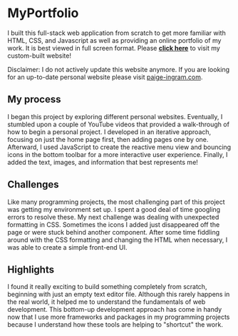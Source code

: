 # MyPortfolio

I built this full-stack web application from scratch to get more familiar with HTML, CSS, and Javascript as well as providing an online portfolio of my work. 
It is best viewed in full screen format.
Please **[click here](https://paige-ingram.github.io/myportfolio/)** to visit my custom-built website! 

Disclaimer: I do not actively update this website anymore. If you are looking for an up-to-date personal website please visit [paige-ingram.com](https://paige-ingram.com/).

## My process

I began this project by exploring different personal websites. Eventually, I stumbled upon a couple of YouTube videos that provided a walk-through of how to begin a personal project. 
I developed in an iterative approach, focusing on just the home page first, then adding pages one by one. Afterward, I used JavaScript to create the reactive menu view and bouncing
icons in the bottom toolbar for a more interactive user experience. Finally, I added the text, images, and information that best represents me!


## Challenges

Like many programming projects, the most challenging part of this project was getting my environment set up. I spent a good deal of time googling errors to resolve these.
My next challenge was dealing with unexpected formatting in CSS. Sometimes the icons I added just disappeared off the page or were stuck behind another component.
After some time fiddling around with the CSS formatting and changing the HTML when necessary, I was able to create a simple front-end UI.

## Highlights

I found it really exciting to build something completely from scratch, beginning with just an empty text editor file. Although this rarely happens in the real world, it helped me to
understand the fundamentals of web development. This bottom-up development approach has come in handy now that I use more frameworks and packages in my programming projects because 
I understand how these tools are helping to "shortcut" the work.
